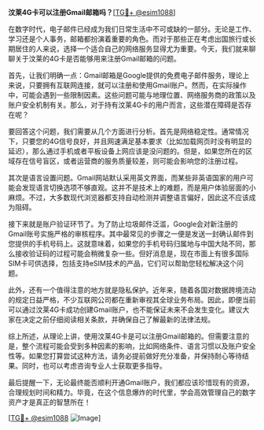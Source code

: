 **汶莱4G卡可以注册Gmail邮箱吗？**[[TG💪+ @esim1088](https://t.me/s/esim1088)]

在数字时代，电子邮件已经成为我们日常生活中不可或缺的一部分。无论是工作、学习还是个人事务，邮箱都扮演着重要的角色。而对于那些正在考虑出国旅行或长期居住的人来说，选择一个适合自己的网络服务显得尤为重要。今天，我们就来聊聊关于汶莱的4G卡是否能够用来注册Gmail邮箱的问题。

首先，让我们明确一点：Gmail邮箱是Google提供的免费电子邮件服务，理论上来说，只要拥有互联网连接，就可以注册和使用Gmail账户。然而，在实际操作中，可能会遇到一些限制因素。这些问题可能与地理位置、网络服务商的政策以及账户安全机制有关。那么，对于持有汶莱4G卡的用户而言，这些潜在障碍是否存在呢？

要回答这个问题，我们需要从几个方面进行分析。首先是网络稳定性。通常情况下，只要您的4G信号良好，并且网速满足基本要求（比如加载网页时没有明显的延迟），那么通过手机或者平板设备上网应该是没问题的。但是，如果您所在的区域存在信号盲区，或者运营商的服务质量较差，则可能会影响您的注册过程。

其次是语言设置问题。Gmail网站默认采用英文界面，而某些非英语国家的用户可能会发现语言切换选项不够直观。这并不是技术上的难题，而是用户体验层面的小麻烦。不过，大多数现代浏览器都支持自动检测并调整语言偏好，因此这不应该成为阻碍。

接下来就是账户验证环节了。为了防止垃圾邮件泛滥，Google会对新注册的Gmail账号实施严格的审核程序。其中最常见的步骤之一便是发送一封确认邮件到您提供的手机号码上。这就意味着，如果您的手机号码归属地与中国大陆不同，那么接收验证码的过程可能会稍微复杂一些。但好消息是，现在市面上有很多国际SIM卡可供选择，包括支持eSIM技术的产品，它们可以帮助您轻松解决这个问题。

此外，还有一个值得注意的地方就是隐私保护。近年来，随着各国对数据跨境流动的规定日益严格，不少互联网公司都在重新审视其全球业务布局。因此，即便当前可以通过汶莱4G卡成功创建Gmail账户，也不能保证未来不会发生变化。建议大家在决定之前仔细阅读相关条款，并确保自己了解最新的法律法规。

综上所述，从理论上讲，使用汶莱4G卡是可以注册Gmail邮箱的。但需要注意的是，整个流程可能会受到多种因素的影响，比如网络条件、语言习惯以及账户安全性等。如果您打算尝试这种方法，请务必提前做好充分准备，并保持耐心等待结果。同时，也可以考虑咨询专业人士获取更多指导。

最后提醒一下，无论最终能否顺利开通Gmail账户，我们都应该珍惜现有的资源，合理规划时间和精力。毕竟，在这个信息爆炸的时代里，学会高效管理自己的数字资产才是真正的智慧所在！

[[TG💪+ @esim1088](https://t.me/s/esim1088) ![Image](https://i.postimg.cc/4NQfJmqS/Snipaste-2025-05-13-00-14-12.png)]
